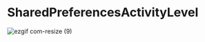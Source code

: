 # SharedPreferencesActivityLevel

![ezgif com-resize (9)](https://user-images.githubusercontent.com/45949734/225794714-b27ff398-93fe-47ba-9593-711a7a1c3b06.gif)
